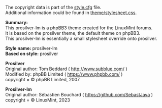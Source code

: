 The copyright data is part of the [style.cfg](./style.cfg) file.  
Additional information could be found in [theme/stylesheet.css](./theme/stylesheet.css).  

**Summary:**  
This prosilver-lm is a phpBB3 theme created for the LinuxMint forums.  
It is based on the prosilver theme, the default theme on phpBB3.  
This prosilver-lm is essentially a small stylesheet override onto prosilver.  

**Style name:**		prosilver-lm  
**Based on style:**	prosilver  

**Prosilver**  
	Original author:	Tom Beddard ( http://www.subblue.com/ )  
	Modified by:		phpBB Limited ( https://www.phpbb.com/ )  
	copyright = © phpBB Limited, 2007  

**Prosilver-lm**  
	Original author:	Sébastien Bouchard ( https://github.com/SebastJava )  
	copyright = © LinuxMint, 2023  
